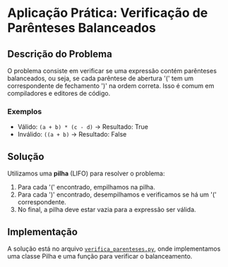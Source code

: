 # Aplicação Prática: Verificação de Parênteses Balanceados

## Descrição do Problema
O problema consiste em verificar se uma expressão contém parênteses balanceados, ou seja, se cada parêntese de abertura '(' tem um correspondente de fechamento ')' na ordem correta. Isso é comum em compiladores e editores de código.

### Exemplos
- Válido: `(a + b) * (c - d)` → Resultado: True
- Inválido: `((a + b)` → Resultado: False

## Solução
Utilizamos uma **pilha** (LIFO) para resolver o problema:
1. Para cada '(' encontrado, empilhamos na pilha.
2. Para cada ')' encontrado, desempilhamos e verificamos se há um '(' correspondente.
3. No final, a pilha deve estar vazia para a expressão ser válida.

## Implementação
A solução está no arquivo [`verifica_parenteses.py`](./verifica_parenteses.py), onde implementamos uma classe Pilha e uma função para verificar o balanceamento.
